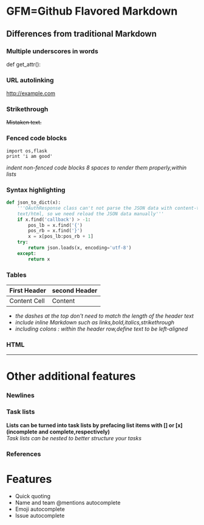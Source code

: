 # GFM=Github Flavored Markdown
## Differences from traditional Markdown
### Multiple underscores in words
def get_attr(): 
### URL autolinking
http://example.com
### Strikethrough
~~Mistaken text.~~
### Fenced code blocks

```
import os,flask
print 'i am good'
```
*indent non-fenced code blocks 8 spaces to render them properly,within lists*
### Syntax highlighting

```python
def json_to_dict(x):
    '''OAuthResponse class can't not parse the JSON data with content-type
    text/html, so we need reload the JSON data manually'''
    if x.find('callback') > -1:
        pos_lb = x.find('{')
        pos_rb = x.find('}')
        x = x[pos_lb:pos_rb + 1]
    try:
        return json.loads(x, encoding='utf-8')
    except:
        return x
```
### Tables
| First Header | second Header |
| ------------ | ------------- |
| Content Cell | Content       |
* *the dashes at the top don't need to match the length of the header text*
* *include inline Markdown such as links,bold,italics,strikethrough*
* *including colons : within the header row,define text to be left-aligned*

### HTML
---------------------------------------
# Other additional features
### Newlines
### Task lists
**Lists can be turned into task lists by prefacing list items with [] or [x]**
**(incomplete and complete,respectively)**   
*Task lists can be nested to better structure your tasks*
### References
# Features
+ Quick quoting
+ Name and team @mentions autocomplete
+ Emoji autocomplete
+ Issue autocomplete
